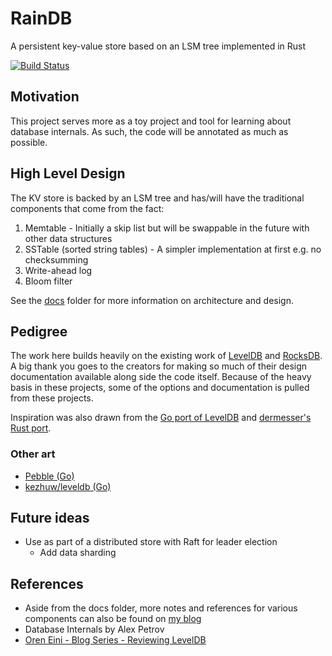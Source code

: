 # RainDB

A persistent key-value store based on an LSM tree implemented in Rust

[![Build Status](https://github.com/nerdondon/raindb/actions/workflows/ci.yaml/badge.svg)](https://github.com/nerdondon/raindb/actions/workflows/ci.yaml)

## Motivation

This project serves more as a toy project and tool for learning about database internals. As such,
the code will be annotated as much as possible.

## High Level Design

The KV store is backed by an LSM tree and has/will have the traditional components that come from
the fact:

1. Memtable - Initially a skip list but will be swappable in the future with other data structures
1. SSTable (sorted string tables) - A simpler implementation at first e.g. no checksumming
1. Write-ahead log
1. Bloom filter

See the [docs](./docs) folder for more information on architecture and design.

## Pedigree

The work here builds heavily on the existing work of [LevelDB](https://github.com/golang/leveldb)
and [RocksDB](https://github.com/facebook/rocksdb). A big thank you goes to the creators for making
so much of their design documentation available along side the code itself. Because of the heavy
basis in these projects, some of the options and documentation is pulled from these projects.

Inspiration was also drawn from the [Go port of LevelDB](https://github.com/golang/leveldb) and
[dermesser's Rust port](https://github.com/dermesser/leveldb-rs).

### Other art

- [Pebble (Go)](https://github.com/cockroachdb/pebble)
- [kezhuw/leveldb (Go)](https://github.com/kezhuw/leveldb)

## Future ideas

- Use as part of a distributed store with Raft for leader election
  - Add data sharding

## References

- Aside from the docs folder, more notes and references for various components can also be found on
  [my blog](https://blog.nerdondon.com)
- Database Internals by Alex Petrov
- [Oren Eini - Blog Series - Reviewing LevelDB](https://ayende.com/blog/posts/series/161410/reviewing-leveldb)
